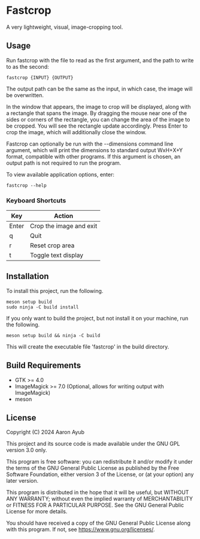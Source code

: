 # Fastcrop 
A very lightweight, visual, image-cropping tool.

## Usage
Run fastcrop with the file to read as the first argument, and the path to write to as the second:
```
fastcrop {INPUT} {OUTPUT}
```

The output path can be the same as the input, in which case, the image will be overwritten.

In the window that appears, the image to crop will be displayed, along with a rectangle that spans the image. By dragging the mouse near one of the sides or corners of the rectangle, you can change the area of the image to be cropped. You will see the rectangle update accordingly. Press Enter to crop the image, which will additionally close the window.

Fastcrop can optionally be run with the --dimensions command line argument, which will print the dimensions to standard output WxH+X+Y format, compatible with other programs. If this argument is chosen, an output path is not required to run the program.

To view available application options, enter:
```
fastcrop --help
```

### Keyboard Shortcuts
|Key   |Action                  |
|------|------------------------|
|Enter |Crop the image and exit |
|q     |Quit                    |
|r     |Reset crop area         |
|t     |Toggle text display     |

## Installation
To install this project, run the following.
```
meson setup build
sudo ninja -C build install
```

If you only want to build the project, but not install it on your machine, run the following.
```
meson setup build && ninja -C build
```
This will create the executable file 'fastcrop' in the build directory.

## Build Requirements
- GTK >= 4.0
- ImageMagick >= 7.0 (Optional, allows for writing output with ImageMagick)
- meson

## License
Copyright (C) 2024 Aaron Ayub

This project and its source code is made available under the GNU GPL version 3.0 only.

This program is free software: you can redistribute it and/or modify
it under the terms of the GNU General Public License as published by
the Free Software Foundation, either version 3 of the License, or
(at your option) any later version.

This program is distributed in the hope that it will be useful,
but WITHOUT ANY WARRANTY; without even the implied warranty of
MERCHANTABILITY or FITNESS FOR A PARTICULAR PURPOSE.  See the
GNU General Public License for more details.

You should have received a copy of the GNU General Public License
along with this program.  If not, see <https://www.gnu.org/licenses/>.
